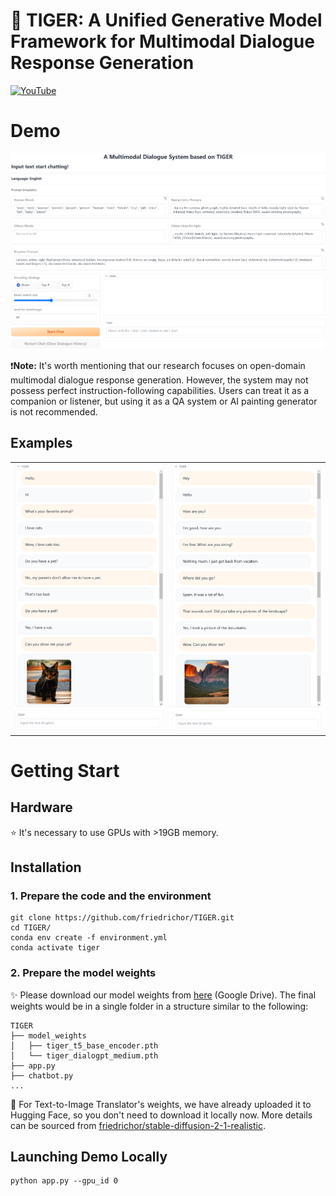# &#128047; TIGER: A Unified Generative Model Framework for Multimodal Dialogue Response Generation

[![YouTube](https://badges.aleen42.com/src/youtube.svg)](https://youtu.be/70d1OvcQleo)


# Demo

![demo](figs/system.png)

&#10071;**Note:** It's worth mentioning that our research focuses on open-domain multimodal dialogue response generation. However, the system may not possess perfect instruction-following capabilities. Users can treat it as a companion or listener, but using it as a QA system or AI painting generator is not recommended.

## Examples

|   |   |
:-------------------------:|:-------------------------:
![conv1](figs/conversation1.png) |  ![conv2](figs/conversation2.png)

# Getting Start

## Hardware

&#11088; It's necessary to use GPUs with >19GB memory.

## Installation

### 1. Prepare the code and the environment
```
git clone https://github.com/friedrichor/TIGER.git
cd TIGER/
conda env create -f environment.yml
conda activate tiger
```

### 2. Prepare the model weights

&#10024; Please download our model weights from [here](https://drive.google.com/drive/folders/1ulc4X0yzJHQNFZJ2nyH5H9ZatZPkzZTC?usp=sharing) (Google Drive). The final weights would be in a single folder in a structure similar to the following:

```
TIGER
├── model_weights
│   ├── tiger_t5_base_encoder.pth
│   └── tiger_dialogpt_medium.pth
├── app.py
├── chatbot.py
...
```

&#128216; For Text-to-Image Translator's weights, we have already uploaded it to Hugging Face, so you don't need to download it locally now. More details can be sourced from [friedrichor/stable-diffusion-2-1-realistic](https://huggingface.co/friedrichor/stable-diffusion-2-1-realistic).

## Launching Demo Locally

```
python app.py --gpu_id 0
```


